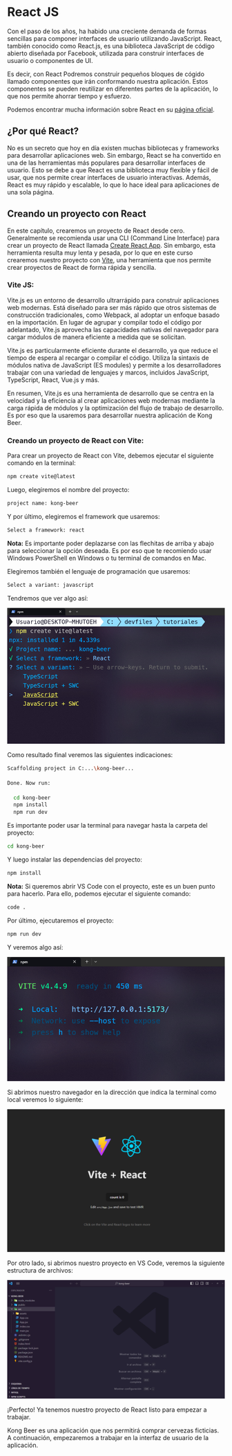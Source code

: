 # React JS

Con el paso de los años, ha habido una creciente demanda de formas sencillas para componer interfaces de usuario utilizando JavaScript. React, también conocido como React.js, es una biblioteca JavaScript de código abierto diseñada por Facebook, utilizada para construir interfaces de usuario o componentes de UI.

Es decir, con React Podremos construir pequeños bloques de cógido llamado componentes que irán conformando nuestra aplicación. Estos componentes se pueden reutilizar en diferentes partes de la aplicación, lo que nos permite ahorrar tiempo y esfuerzo.

Podemos encontrar mucha información sobre React en su [página oficial](https://es.react.dev/).

## ¿Por qué React?

No es un secreto que hoy en día existen muchas bibliotecas y frameworks para desarrollar aplicaciones web. Sin embargo, React se ha convertido en una de las herramientas más populares para desarrollar interfaces de usuario. Esto se debe a que React es una biblioteca muy flexible y fácil de usar, que nos permite crear interfaces de usuario interactivas. Además, React es muy rápido y escalable, lo que lo hace ideal para aplicaciones de una sola página.

## Creando un proyecto con React

En este capítulo, crearemos un proyecto de React desde cero. Generalmente se recomienda usar una CLI (Command Line Interface) para crear un proyecto de React llamada [Create React App](https://create-react-app.dev/). Sin embargo, esta herramienta resulta muy lenta y pesada, por lo que en este curso crearemos nuestro proyecto con [Vite](https://vitejs.dev/), una herramienta que nos permite crear proyectos de React de forma rápida y sencilla.

### Vite JS:

Vite.js es un entorno de desarrollo ultrarrápido para construir aplicaciones web modernas. Está diseñado para ser más rápido que otros sistemas de construcción tradicionales, como Webpack, al adoptar un enfoque basado en la importación. En lugar de agrupar y compilar todo el código por adelantado, Vite.js aprovecha las capacidades nativas del navegador para cargar módulos de manera eficiente a medida que se solicitan.

Vite.js es particularmente eficiente durante el desarrollo, ya que reduce el tiempo de espera al recargar o compilar el código. Utiliza la sintaxis de módulos nativa de JavaScript (ES modules) y permite a los desarrolladores trabajar con una variedad de lenguajes y marcos, incluidos JavaScript, TypeScript, React, Vue.js y más.

En resumen, Vite.js es una herramienta de desarrollo que se centra en la velocidad y la eficiencia al crear aplicaciones web modernas mediante la carga rápida de módulos y la optimización del flujo de trabajo de desarrollo. Es por eso que la usaremos para desarrollar nuestra aplicación de Kong Beer.

### Creando un proyecto de React con Vite:

Para crear un proyecto de React con Vite, debemos ejecutar el siguiente comando en la terminal:

```bash
npm create vite@latest
```

Luego, elegiremos el nombre del proyecto:

```bash
project name: kong-beer
```

Y por último, elegiremos el framework que usaremos:

```bash
Select a framework: react
```

**Nota:** Es importante poder deplazarse con las flechitas de arriba y abajo para seleccionar la opción deseada. Es por eso que te recomiendo usar Windows PowerShell en Windows o tu terminal de comandos en Mac.

Elegiremos también el lenguaje de programación que usaremos:

```bash
Select a variant: javascript
```

Tendremos que ver algo así:

![1692560481015](image/03-React/1692560481015.png)

Como resultado final veremos las siguientes indicaciones:

```bash
Scaffolding project in C:...\kong-beer...

Done. Now run:

  cd kong-beer
  npm install
  npm run dev
```

Es importante poder usar la terminal para navegar hasta la carpeta del proyecto:

```bash
cd kong-beer
```

Y luego instalar las dependencias del proyecto:

```bash
npm install
```

**Nota:** Si queremos abrir VS Code con el proyecto, este es un buen punto para hacerlo. Para ello, podemos ejecutar el siguiente comando:

```bash
code .
```

Por último, ejecutaremos el proyecto:

```bash
npm run dev
```

Y veremos algo así:

![1692560723583](image/03-React/1692560723583.png)

Si abrimos nuestro navegador en la dirección que indica la terminal como local veremos lo siguiente:

![1692560945177](image/03-React/1692560945177.png)

Por otro lado, si abrimos nuestro proyecto en VS Code, veremos la siguiente estructura de archivos:

![1692560820106](image/03-React/1692560820106.png)


¡Perfecto! Ya tenemos nuestro proyecto de React listo para empezar a trabajar.

Kong Beer es una aplicación que nos permitirá comprar cervezas ficticias. A continuación, empezaremos a trabajar en la interfaz de usuario de la aplicación.